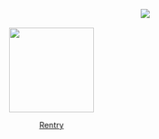 
                                ‎![](https://komarev.com/ghpvc/?username=Hunkery&label=𖡼&color=202c47&style=plastic)


<p align="center">
  <img src="https://preview.redd.it/if-i-had-to-choose-one-thing-to-make-canon-in-the-comics-v0-8165t6xo7zdc1.jpg?width=640&crop=smart&auto=webp&s=805a82a432e75ed228f4f7f78f1f84d7218bfd45" width="150">
  </p>

<p align="center">
  <a href="https://rentry.co/hunkery">Rentry</a>
</p>
